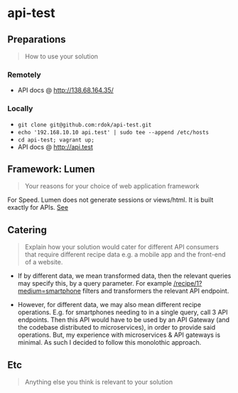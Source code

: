 # api-test

## Preparations
> How to use your solution
### Remotely
- API docs @ http://138.68.164.35/

### Locally
- `git clone git@github.com:rdok/api-test.git`
- `echo '192.168.10.10 api.test' | sudo tee --append /etc/hosts`
- `cd api-test; vagrant up;`
- API docs @ http://api.test

## Framework: Lumen
> Your reasons for your choice of web application framework

For Speed. Lumen does not generate sessions or views/html. It is built exactly
for APIs. [See](https://lumen.laravel.com/docs/5.5/releases#5.2.0)

## Catering
> Explain how your solution would cater for different API consumers that
require different recipe data e.g. a mobile app and the front-end of a website.

- If by different data, we mean transformed data, then the relevant queries
may specify this, by a query parameter. For example
[/recipe/1?medium=smartphone](http://138.68.164.35/recipe/1?medium=smartphone)
filters and transformers the relevant API endpoint.

- However, for different data, we may also mean different recipe operations.
 E.g. for smartphones needing to in a single query, call 3 API endpoints.
 Then this API would have to be used by an API Gateway (and the codebase
 distributed to microservices), in order to provide said operations. But, my
 experience with microservices & API gateways is minimal. As such I decided
 to follow this monolothic approach.

## Etc
> Anything else you think is relevant to your solution

